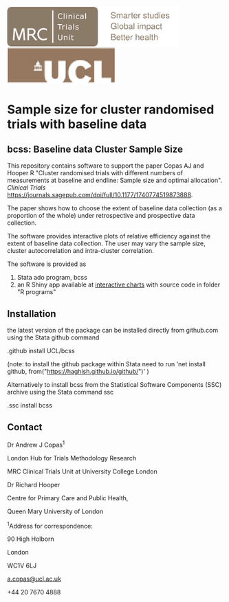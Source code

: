 <a href ="https://www.ctu.mrc.ac.uk/"><img src="mrcctu.png" width="400"/> </a> <a href ="https://www.ucl.ac.uk/"><img src="mrcctulogoucl3.png" width="250"/></a>


# Sample size for cluster randomised trials with baseline data
## bcss: Baseline data Cluster Sample Size
This repository contains software to support the paper Copas AJ and Hooper R "Cluster randomised trials with different numbers of measurements at baseline and endline: Sample size and optimal allocation". *Clinical Trials* https://journals.sagepub.com/doi/full/10.1177/1740774519873888. 

The paper shows how to choose the extent of baseline data collection (as a proportion of the whole) under retrospective and prospective data collection.

The software provides interactive plots of relative efficiency against the extent of baseline data collection. The user may vary the sample size, cluster autocorrelation and intra-cluster correlation.

The software is provided as 

1. Stata ado program, bcss   
2. an R Shiny app available at [interactive charts](https://kmcgrath.shinyapps.io/Rprograms) with source code in folder "R programs"  

## Installation

the latest version of the package can be installed directly from github.com  using the Stata github command   

.github  install UCL/bcss

(note: to install the github package within Stata need to run
'net install github, from("https://haghish.github.io/github/")' )

Alternatively to install bcss 
from the Statistical Software Components (SSC) archive using the Stata command ssc

.ssc install bcss


## Contact 

Dr Andrew J Copas<sup>1</sup>

London Hub for Trials Methodology Research

MRC Clinical Trials Unit at University College London

Dr Richard Hooper

Centre for Primary Care and Public Health,

Queen Mary University of London

<sup>1</sup>Address for correspondence:

90 High Holborn

London

WC1V 6LJ

a.copas@ucl.ac.uk

+44 20 7670 4888
